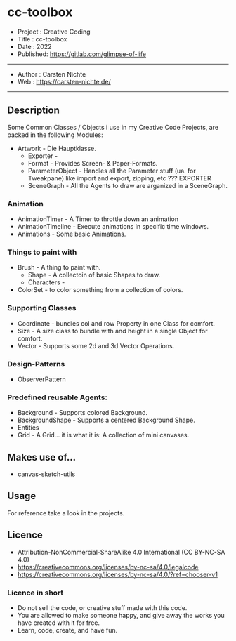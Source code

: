# cc-toolbox

* Project : Creative Coding
* Title : cc-toolbox
* Date : 2022
* Published: https://gitlab.com/glimpse-of-life

---

* Author : Carsten Nichte
* Web : https://carsten-nichte.de/ 

---

## Description

Some Common Classes / Objects i use in my Creative Code Projects, are packed in the following Modules:

* Artwork - Die Hauptklasse.
  * Exporter              -
  * Format                - Provides Screen- & Paper-Formats.
  * ParameterObject       - Handles all the Parameter stuff (ua. for Tweakpane) like import and export, zipping, etc ??? EXPORTER
  * SceneGraph - All the Agents to draw are arganized in a SceneGraph.

### Animation

* AnimationTimer    - A Timer to throttle down an animation
* AnimationTimeline - Execute animations in specific time windows.
* Animations        - Some basic Animations.

### Things to paint with 

* Brush          - A thing to paint with. 
  * Shape      - A collectoin of basic Shapes to draw. 
  * Characters -
* ColorSet       - to color something from a collection of colors.

### Supporting Classes

* Coordinate - bundles col and row Property in one Class for comfort.
* Size       - A size class to bundle with and height in a single Object for comfort.
* Vector     - Supports some 2d and 3d Vector Operations.

### Design-Patterns

* ObserverPattern

### Predefined reusable Agents:

* Background      - Supports colored Background.
* BackgroundShape - Supports a centered Background Shape.
* Entities
* Grid            - A Grid... it is what it is: A collection of mini canvases.


## Makes use of...

* canvas-sketch-utils

## Usage

For reference take a look in the projects.

## Licence

* Attribution-NonCommercial-ShareAlike 4.0 International (CC BY-NC-SA 4.0)
* https://creativecommons.org/licenses/by-nc-sa/4.0/legalcode
* https://creativecommons.org/licenses/by-nc-sa/4.0/?ref=chooser-v1

### Licence in short

* Do not sell the code, or creative stuff made with this code.
* You are allowed to make someone happy, and give away the works you have created with it for free.
* Learn, code, create, and have fun.
